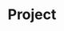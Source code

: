 ---
layout: page
title: Project
permalink: /projects/
description: Building brilliance, bit by bit.
nav: true
nav_order: 2
display_categories: [Ongoing, Published, Academics]
horizontal: false
---